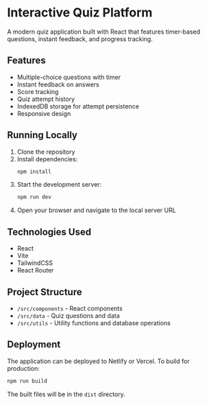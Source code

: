 # Interactive Quiz Platform

A modern quiz application built with React that features timer-based questions, instant feedback, and progress tracking.

## Features

- Multiple-choice questions with timer
- Instant feedback on answers
- Score tracking
- Quiz attempt history
- IndexedDB storage for attempt persistence
- Responsive design

## Running Locally

1. Clone the repository
2. Install dependencies:
   ```bash
   npm install
   ```
3. Start the development server:
   ```bash
   npm run dev
   ```
4. Open your browser and navigate to the local server URL

## Technologies Used

- React
- Vite
- TailwindCSS
- React Router

## Project Structure

- `/src/components` - React components
- `/src/data` - Quiz questions and data
- `/src/utils` - Utility functions and database operations

## Deployment

The application can be deployed to Netlify or Vercel. To build for production:

```bash
npm run build
```

The built files will be in the `dist` directory.
